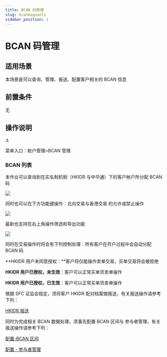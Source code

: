 ```yaml
---
title: BCAN 码管理
slug: bcanmaguanli
sidebar_position: 1
---
```



# BCAN 码管理

## 适用场景

本场景是可以查询、管理、报送、配置客户相关的 BCAN 信息

## 前置条件

无

## 操作说明

<div class="callout callout-bg-6 callout-border-6">
<div class='callout-emoji'>⚓</div>
<p>菜单入口：帐户管理&gt;BCAN 管理</p>
</div>

### BCAN 列表

本作业可以查询到在实名制机制（HKIDR 与中华通）下的客户帐户所分配 BCAN 码

<img src="/assets/ADQtb5Cx0o5NQTxhGdAcpEhjn7S.png" src-width="1280" src-height="621" align="center"/>

同时也可以在下方功能键操作：北向交易与香港交易 的允许或禁止操作

<img src="/assets/MzK8bxfvrozeyjx4CHmcq9YBnBd.png" src-width="3222" src-height="1604" align="center"/>

最新也支持在右上角操作筛选和导出功能

<img src="/assets/Tcc8bepX7o6X5Ox2tJScjpaynkc.png" src-width="3204" src-height="630" align="center"/>

同时在交易操作时将会有下列控制处理：所有客户在开户过程中会自动分配 BCAN 码

**HKIDR 用户未同意授权：**客户将仅能操作卖单交易，买单交易将会被拒绝

**HKIDR 用户已授权，未生效**：客户可以正常买单货卖单操作

**HKIDR 用户已授权，已生效**：客户可以正常买单货卖单操作

根据 SFC 证监会规定，须将客户 HKIDR 配对档案做报送，有关报送操作请参考下列：

[HKIDR 报送](./T8IiwGsqdih0XDkLsfFc3hNcnqf) 

同时为完成相关 BCAN 数据处理，须事先配置 BCAN 区间与 参与者管理，有关报送操作请参考下列：

[配置-BCAN 区间](./Intlw1TqbijZw2kFGqXcx2ZrnPg) 

[配置 - 参与者管理](./DUjAw62kGicB7jken4CcBaYpnCd) 

